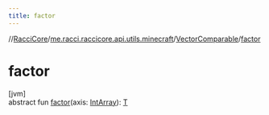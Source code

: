 ```yaml
---
title: factor
---
```

//[RacciCore](../../../index.html)/[me.racci.raccicore.api.utils.minecraft](../index.html)/[VectorComparable](index.html)/[factor](factor.html)



# factor



[jvm]\
abstract fun [factor](factor.html)(axis: [IntArray](https://kotlinlang.org/api/latest/jvm/stdlib/kotlin/-int-array/index.html)): [T](index.html)




